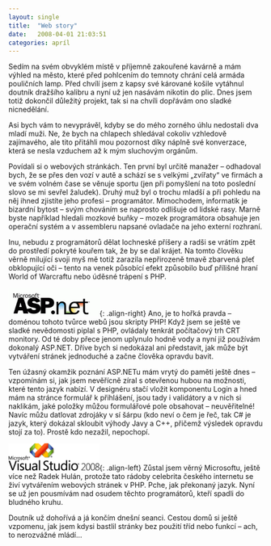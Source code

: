 ```yaml
---
layout: single
title:  "Web story"
date:   2008-04-01 21:03:51
categories: apríl
---
```

Sedím na svém obvyklém místě v příjemně zakouřené kavárně a mám výhled na
město, které před pohlcením do temnoty chrání celá armáda pouličních lamp.
Před chvílí jsem z kapsy své kárované košile vytáhnul doutník dražšího kalibru
a nyní už jen nasávám nikotin do plic. Dnes jsem totiž dokončil důležitý
projekt, tak si na chvíli dopřávám ono sladké nicnedělání.

Asi bych vám to nevyprávěl, kdyby se do mého zorného úhlu nedostali dva mladí
muži. Ne, že bych na chlapech shledával cokoliv vzhledově zajímavého, ale tito
přitáhli mou pozornost díky náplně své konverzace, která se nesla vzduchem až
k mým sluchovým orgánům.

Povídali si o webových stránkách. Ten první byl určitě manažer – odhadoval
bych, že se přes den vozí v autě a schází se s velkými „zvířaty“ ve firmách a
ve svém volném čase se věnuje sportu (jen při pomyšlení na toto poslední slovo
se mi sevřel žaludek). Druhý muž byl o trochu mladší a při pohledu na něj
ihned zjistíte jeho profesi – programátor. Mimochodem, informatik je bizardní
bytost – svým chováním se naprosto odlišuje od lidské rasy. Marně byste
například hledali mozkové buňky – mozek programátora obsahuje jen operační
systém a v assembleru napsané ovladače na jeho externí rozhraní.

Inu, nebudu z programátorů dělat lochneské příšery a radši se vrátím zpět do
prostředí pokryté kouřem tak, že by se dal krájet. Na tomto člověku věrně
milující svoji myš mě totiž zarazila nepřirozeně tmavě zbarvená pleť
obklopující oči – tento na venek působící efekt způsobilo buď přílišné hraní
World of Warcraftu nebo úděsné trápení s PHP.

![ASP.NET](/assets/images/aspnet.gif){: .align-right}
Ano, je to hořká pravda – doménou tohoto tvůrce webů jsou skripty PHP! Když
jsem se ještě ve sladké nevědomosti piplal s PHP, ovládaly tenkrát počítačový
trh CRT monitory. Od té doby přece jenom uplynulo hodně vody a nyní již
používám dokonalý ASP.NET. Dříve bych si nedokázal ani představit, jak může
být vytváření stránek jednoduché a začne člověka opravdu bavit.

Ten úžasný okamžik poznání ASP.NETu mám vrytý do paměti ještě dnes – vzpomínám
si, jak jsem nevěřícně zíral s otevřenou hubou na možnosti, které tento jazyk
nabízí. V designéru stačí vložit komponentu Login a hned mám na stránce
formulář k přihlášení, jsou tady i validátory a v nich si naklikám, jaké
položky můžou formulářové pole obsahovat – neuvěřitelné! Navíc můžu datlovat
zdrojáky v sí šárpu (kdo neví o čem je řeč, tak C# je jazyk, který dokázal
skloubit výhody Javy a C++, přičemž výsledek opravdu stojí za to). Prostě kdo
nezažil, nepochopí.

![Visual Studio 2008](/assets/images/vs2008.png){: .align-left}
Zůstal jsem věrný Microsoftu, ještě více než Radek Hulán, protože tato rádoby
celebrita českého internetu se živí vytvářením webových stránek v PHP. Pche,
jak překonaný jazyk. Nyní se už jen pousmívám nad osudem těchto programátorů,
kteří spadli do bludného kruhu.

Doutník už dohořívá a já končím dnešní seanci. Cestou domů si ještě vzpomenu,
jak jsem kdysi bastlil stránky bez použití tříd nebo funkcí – ach, to
nerozvážné mládí…
